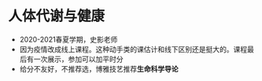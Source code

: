 # 人体代谢与健康

- 2020-2021春夏学期，史影老师
- 因为疫情改成线上课程。这种动手类的课估计和线下区别还是挺大的。课程最后有一次展示，参加可以加平时分
- 给分不友好，不推荐选，博雅技艺推荐**生命科学导论**
